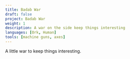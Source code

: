 ```yaml
---
title: Badab War
draft: false
project: Badab War
weight: 1
description: A war on the side keep things interesting
languages: [Ork, Human]
tools: [machine guns, axes]
---
```


A little war to keep things interesting.